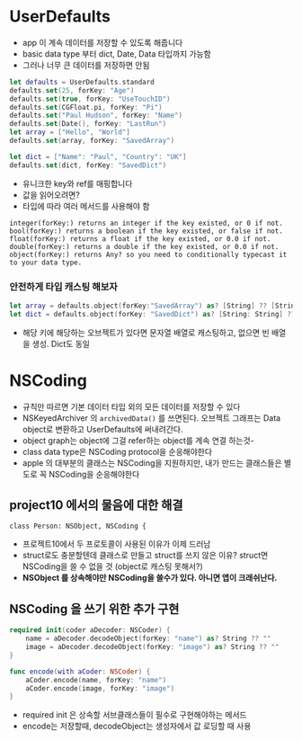 # UserDefaults

- app 이 계속 데이터를 저장할 수 있도록 해줍니다
- basic data type 부터 dict, Date, Data 타입까지 가능함
- 그러나 너무 큰 데이터를 저장하면 안됨

```swift
let defaults = UserDefaults.standard
defaults.set(25, forKey: "Age")
defaults.set(true, forKey: "UseTouchID")
defaults.set(CGFloat.pi, forKey: "Pi")
defaults.set("Paul Hudson", forKey: "Name")
defaults.set(Date(), forKey: "LastRun")
let array = ["Hello", "World"]
defaults.set(array, forKey: "SavedArray")

let dict = ["Name": "Paul", "Country": "UK"]
defaults.set(dict, forKey: "SavedDict")
```

- 유니크한 key와 ref를 매핑합니다
- 값을 읽어오려면?
- 타입에 따라 여러 메서드를 사용해야 함

```
integer(forKey:) returns an integer if the key existed, or 0 if not.
bool(forKey:) returns a boolean if the key existed, or false if not.
float(forKey:) returns a float if the key existed, or 0.0 if not.
double(forKey:) returns a double if the key existed, or 0.0 if not.
object(forKey:) returns Any? so you need to conditionally typecast it to your data type.

```
### 안전하게 타입 캐스팅 해보자
```swift
let array = defaults.object(forKey:"SavedArray") as? [String] ?? [String]()
let dict = defaults.object(forKey: "SavedDict") as? [String: String] ?? [String: String]()

```
- 해당 키에 해당하는 오브젝트가 있다면 문자열 배열로 캐스팅하고, 없으면 빈 배열을 생성. Dict도 동일

# NSCoding
- 규칙만 따르면 기본 데이터 타입 외의 모든 데이터를 저장할 수 있다
- NSKeyedArchiver 의 `archivedData()` 를 쓰면된다. 오브젝트 그래프는 Data object로 변환하고 UserDefaults에 써내려간다.
- object graph는 object에 그걸 refer하는 object를 계속 연결 하는것-
- class data type은 NSCoding protocol을 순응해야한다
- apple 의 대부분의 클래스는 NSCoding을 지원하지만, 내가 만드는 클래스들은 별도로 꼭 NSCoding을 순응해야한다

## project10 에서의 물음에 대한 해결
`class Person: NSObject, NSCoding {`
- 프로젝트10에서 두 프로토콜이 사용된 이유가 이제 드러남
- struct로도 충분할텐데 클래스로 만들고 struct를 쓰지 않은 이유? struct면 NSCoding을 쓸 수 없을 것 (object로 캐스팅 못해서?)
- **NSObject 를 상속해야만 NSCoding을 쓸수가 있다. 아니면 앱이 크래쉬난다.**

## NSCoding 을 쓰기 위한 추가 구현
```swift
required init(coder aDecoder: NSCoder) {
    name = aDecoder.decodeObject(forKey: "name") as? String ?? ""
    image = aDecoder.decodeObject(forKey: "image") as? String ?? ""
}

func encode(with aCoder: NSCoder) {
    aCoder.encode(name, forKey: "name")
    aCoder.encode(image, forKey: "image")
}
```
- required init 은 상속할 서브클래스들이 필수로 구현해야하는 메서드
- encode는 저장할때, decodeObject는 생성자에서 값 로딩할 때 사용

